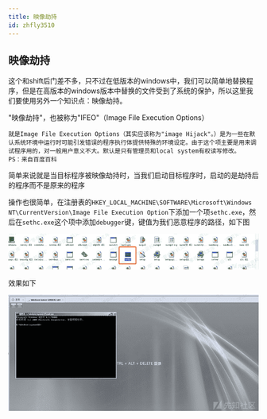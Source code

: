 ```yaml
---
title: 映像劫持
id: zhfly3510
---
```


## 映像劫持

这个和shift后门差不多，只不过在低版本的windows中，我们可以简单地替换程序，但是在高版本的windows版本中替换的文件受到了系统的保护，所以这里我们要使用另外一个知识点：映像劫持。

"映像劫持"，也被称为"IFEO"（Image File Execution Options）

```
就是Image File Execution Options（其实应该称为"image Hijack"。）是为一些在默认系统环境中运行时可能引发错误的程序执行体提供特殊的环境设定。由于这个项主要是用来调试程序用的，对一般用户意义不大。默认是只有管理员和local system有权读写修改。
PS：来自百度百科 
```

简单来说就是当目标程序被映像劫持时，当我们启动目标程序时，启动的是劫持后的程序而不是原来的程序

操作也很简单，在注册表的`HKEY_LOCAL_MACHINE\SOFTWARE\Microsoft\Windows NT\CurrentVersion\Image File Execution Option`下添加一个项`sethc.exe`，然后在`sethc.exe`这个项中添加`debugger`键，键值为我们恶意程序的路径，如下图

![image](../img/1ca19381b9b05b82e2159e3abb154a12.png)

效果如下

![image](../img/44b2e7075dcb951be15797445adb5a1a.png)